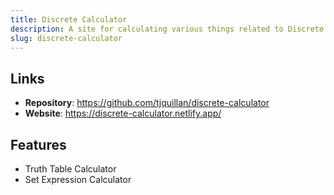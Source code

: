 ```yaml
---
title: Discrete Calculator
description: A site for calculating various things related to Discrete Mathematics
slug: discrete-calculator
---
```


## Links

- **Repository**: <https://github.com/tjquillan/discrete-calculator>
- **Website**: <https://discrete-calculator.netlify.app/>

## Features

- Truth Table Calculator
- Set Expression Calculator
